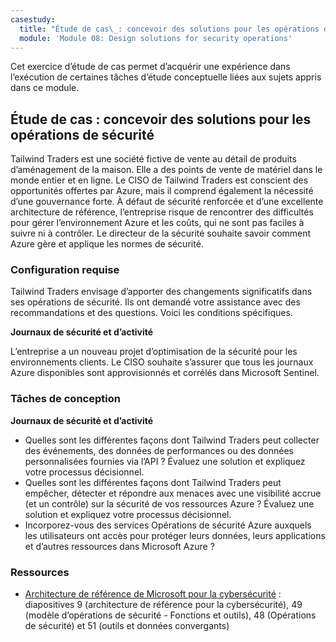 ```yaml
---
casestudy:
  title: "Étude de cas\_: concevoir des solutions pour les opérations de sécurité"
  module: 'Module 08: Design solutions for security operations'
---
```


Cet exercice d’étude de cas permet d’acquérir une expérience dans l’exécution de certaines tâches d’étude conceptuelle liées aux sujets appris dans ce module.

## Étude de cas : concevoir des solutions pour les opérations de sécurité

Tailwind Traders est une société fictive de vente au détail de produits d’aménagement de la maison. Elle a des points de vente de matériel dans le monde entier et en ligne. Le CISO de Tailwind Traders est conscient des opportunités offertes par Azure, mais il comprend également la nécessité d’une gouvernance forte. À défaut de sécurité renforcée et d’une excellente architecture de référence, l’entreprise risque de rencontrer des difficultés pour gérer l’environnement Azure et les coûts, qui ne sont pas faciles à suivre ni à contrôler. Le directeur de la sécurité souhaite savoir comment Azure gère et applique les normes de sécurité.

### Configuration requise

Tailwind Traders envisage d’apporter des changements significatifs dans ses opérations de sécurité. Ils ont demandé votre assistance avec des recommandations et des questions. Voici les conditions spécifiques.

**Journaux de sécurité et d’activité** 

L’entreprise a un nouveau projet d’optimisation de la sécurité pour les environnements clients. Le CISO souhaite s’assurer que tous les journaux Azure disponibles sont approvisionnés et corrélés dans Microsoft Sentinel.

### Tâches de conception

**Journaux de sécurité et d’activité**

* Quelles sont les différentes façons dont Tailwind Traders peut collecter des événements, des données de performances ou des données personnalisées fournies via l’API ? Évaluez une solution et expliquez votre processus décisionnel.
* Quelles sont les différentes façons dont Tailwind Traders peut empêcher, détecter et répondre aux menaces avec une visibilité accrue (et un contrôle) sur la sécurité de vos ressources Azure ? Évaluez une solution et expliquez votre processus décisionnel.
* Incorporez-vous des services Opérations de sécurité Azure auxquels les utilisateurs ont accès pour protéger leurs données, leurs applications et d’autres ressources dans Microsoft Azure ?

### Ressources

* [Architecture de référence de Microsoft pour la cybersécurité](https://github.com/MicrosoftDocs/security/blob/main/Downloads/microsoft-cybersecurity-reference-architectures.pptx?raw=true) : diapositives 9 (architecture de référence pour la cybersécurité), 49 (modèle d’opérations de sécurité - Fonctions et outils), 48 (Opérations de sécurité) et 51 (outils et données convergants)
